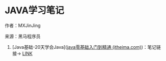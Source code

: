 # JAVA学习笔记

作者：MXJinJing

来源：黑马程序员

1. [Java基础-20天学会Java]([java零基础入门到精通 (itheima.com)](https://yun.itheima.com/course/936.html?capid=1$hm-pc-dh))：笔记链接-> [LINK](./JAVA基础/01JAVA入门.md)